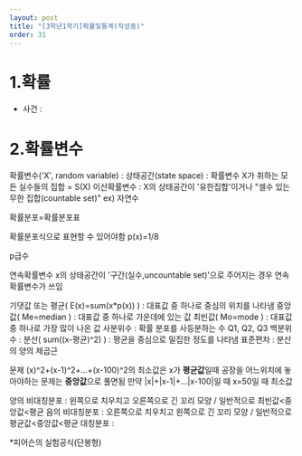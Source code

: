 ```yaml
---
layout: post
title: "[3학년1학기]확률및통계(작성중)"
order: 31
---
```

# 1.확률

* 사건 : 
# 2.확률변수

확률변수('X', random variable) : 
상태공간(state space) : 확률변수 X가 취하는 모든 실수들의 집합 = S(X)
이산확률변수 : X의 상태공간이 '유한집합'이거나 "셀수 있는 무한 집합(countable set)" ex) 자연수 

확률분포=확률분포표

확률분포식으로 표현할 수 있어야함
p(x)=1/8

p급수

연속확률변수 x의 상태공간이 '구간(실수,uncountable set)'으로 주어지는 경우 연속확률변수가 쓰임


기댓값 또는 평균( E(x)=sum(x*p(x)) ) : 대표값 중 하나로 중심의 위치를 나타냄
중앙값( Me=median ) : 대표값 중 하나로 가운데에 있는 값
최빈값( Mo=mode ) : 대표값 중 하나로 가장 많이 나온 값
사분위수 : 확률 분포를 사등분하는 수 Q1, Q2, Q3
백분위수 :
분산( sum((x-평균)^2) ) : 평균을 중심으로 밀집한 정도를 나타냄
표준편차 : 분산의 양의 제곱근

문제
(x)^2+(x-1)^2+...+(x-100)^2의 최소값은 x가 **평균값**일때
공장을 어느위치에 놓아야하는 문제는 **중앙값**으로 풀면됨 만약 |x|+|x-1|+...|x-100|일 때 x=50일 때 최소값

양의 비대칭분포 : 왼쪽으로 치우치고 오른쪽으로 긴 꼬리 모양 / 일반적으로 최빈값<중앙값<평균
음의 비대칭분포 : 오른쪽으로 치우치고 왼쪽으로 긴 꼬리 모양 / 일반적으로 평균값<중앙값<평균
대칭분포 : 

*피어슨의 실험공식(단봉형)